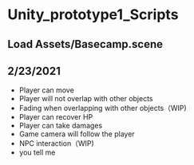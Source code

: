 # Unity_prototype1_Scripts

## Load Assets/Basecamp.scene

## 2/23/2021
- Player can move
- Player will not overlap with other objects
- Fading when overlapping with other objects（WIP)
- Player can recover HP
- Player can take damages
- Game camera will follow the player
- NPC interaction（WIP)
- you tell me

